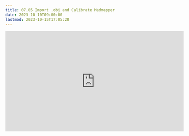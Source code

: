 ```yaml
---
title: 07.05 Import .obj and Calibrate Madmapper
date: 2023-10-10T09:00:00
lastmod: 2023-10-15T17:05:20
---
```


<div class="video-grid">
<div class="iframe-16-9-container">
<iframe class="youTubeIframe" width="560" height="315" src="https://www.youtube.com/embed/YblkYxNtGnE?si=9Doj_Mw5jzCp8Pfz" title="YouTube video player" frameborder="0" allow="accelerometer; autoplay; clipboard-write; encrypted-media; gyroscope; picture-in-picture; web-share" allowfullscreen></iframe>
</div>
</div>
